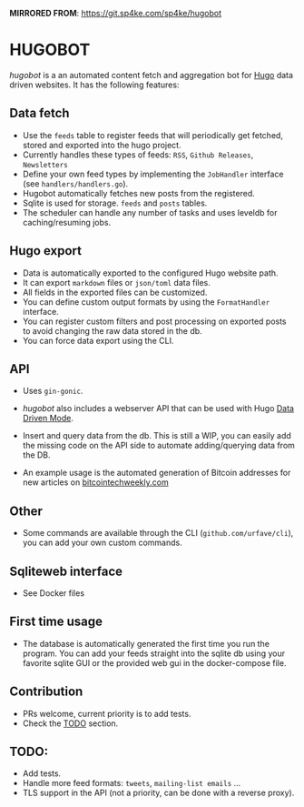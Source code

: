 **MIRRORED FROM**: https://git.sp4ke.com/sp4ke/hugobot

# HUGOBOT

*hugobot* is a an automated content fetch and aggregation bot for [Hugo][hugo] data
driven websites. It has the following features:


## Data fetch

- Use the `feeds` table to  register feeds that will periodically get fetched, stored
  and exported into the hugo project.
- Currently handles these types of feeds: `RSS`, `Github Releases`, `Newsletters`
- Define your own feed types by implementing the `JobHandler` interface (see
  `handlers/handlers.go`).
- Hugobot automatically fetches new posts from the registered.
- Sqlite is used for storage. `feeds` and `posts` tables.
- The scheduler can handle any number of tasks and uses leveldb for
  caching/resuming jobs.


## Hugo export

- Data is automatically exported to the configured Hugo website path.
- It can export `markdown` files or `json/toml` data files.
- All fields in the exported files can be customized.
- You can define custom output formats by using the `FormatHandler` interface.
- You can register custom filters and post processing on exported posts to avoid 
changing the raw data stored in the db.
- You can force data export using the CLI.


## API

- Uses `gin-gonic`.

- *hugobot* also includes a webserver API that can be used with Hugo [Data
  Driven Mode][data-driven].

- Insert and query data from the db. This is still a WIP, you can easily 
  add the missing code on the API side to automate adding/querying data
  from the DB. 

- An example usage is the automated generation of Bitcoin addresses for new
  articles on [bitcointechweekly.com][btw-btc]

## Other

- Some commands are available through the CLI (`github.com/urfave/cli`), you
  can add your own custom commands.

## Sqliteweb interface

- See Docker files

## First time usage

- The database is automatically generated the first time you run the program.
  You can add your feeds straight into the sqlite db using your favorite sqlite GUI
  or the provided web gui in the docker-compose file.

## Contribution

- PRs welcome, current priority is to add tests.
- Check the [TODO](#TODO) section.

## TODO:

- Add tests.
- Handle more feed formats: `tweets`, `mailing-list emails` ...
- TLS support in the API (not a priority, can be done with a reverse proxy).


[data-driven]:https://gohugo.io/templates/data-templates/#data-driven-content
[btw-btc]:https://bitcointechweekly.com/btc/3Jv15g4G5LDnBJPDh1e2ja8NPnADzMxhVh
[hugo]:https://gohugo.io

